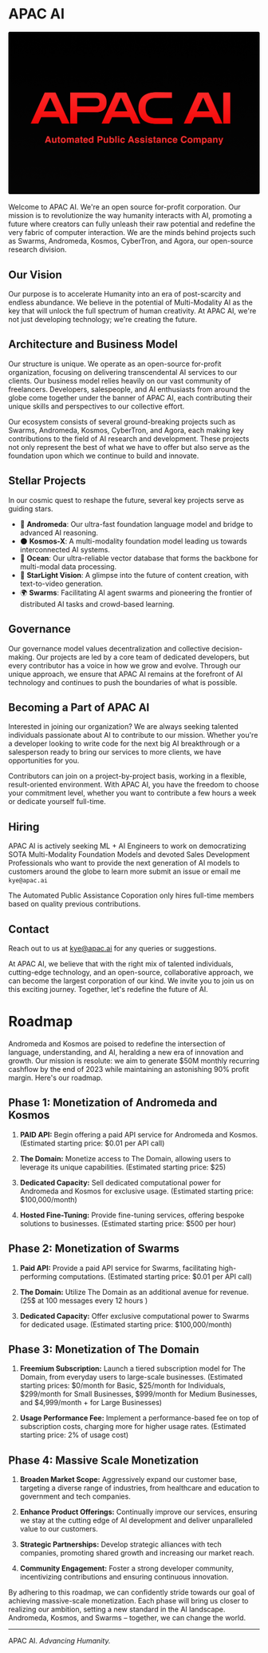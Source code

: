 # APAC AI
![Logo](APACAI-BANNER.png)

Welcome to APAC AI. We're an open source for-profit corporation. Our mission is to revolutionize the way humanity interacts with AI, promoting a future where creators can fully unleash their raw potential and redefine the very fabric of computer interaction. We are the minds behind projects such as Swarms, Andromeda, Kosmos, CyberTron, and Agora, our open-source research division.

## Our Vision
Our purpose is to accelerate Humanity into an era of post-scarcity and endless abundance. We believe in the potential of Multi-Modality AI as the key that will unlock the full spectrum of human creativity. At APAC AI, we're not just developing technology; we're creating the future.

## Architecture and Business Model
Our structure is unique. We operate as an open-source for-profit organization, focusing on delivering transcendental AI services to our clients. Our business model relies heavily on our vast community of freelancers. Developers, salespeople, and AI enthusiasts from around the globe come together under the banner of APAC AI, each contributing their unique skills and perspectives to our collective effort.

Our ecosystem consists of several ground-breaking projects such as Swarms, Andromeda, Kosmos, CyberTron, and Agora, each making key contributions to the field of AI research and development. These projects not only represent the best of what we have to offer but also serve as the foundation upon which we continue to build and innovate.

## Stellar Projects
In our cosmic quest to reshape the future, several key projects serve as guiding stars. 

- 🔭 **Andromeda**: Our ultra-fast foundation language model and bridge to advanced AI reasoning.
- 🌑 **Kosmos-X**: A multi-modality foundation model leading us towards interconnected AI systems.
- 🌊 **Ocean**: Our ultra-reliable vector database that forms the backbone for multi-modal data processing.
- 💫 **StarLight Vision**: A glimpse into the future of content creation, with text-to-video generation.
- 🌍 **Swarms**: Facilitating AI agent swarms and pioneering the frontier of distributed AI tasks and crowd-based learning.


## Governance
Our governance model values decentralization and collective decision-making. Our projects are led by a core team of dedicated developers, but every contributor has a voice in how we grow and evolve. Through our unique approach, we ensure that APAC AI remains at the forefront of AI technology and continues to push the boundaries of what is possible.

## Becoming a Part of APAC AI
Interested in joining our organization? We are always seeking talented individuals passionate about AI to contribute to our mission. Whether you're a developer looking to write code for the next big AI breakthrough or a salesperson ready to bring our services to more clients, we have opportunities for you.

Contributors can join on a project-by-project basis, working in a flexible, result-oriented environment. With APAC AI, you have the freedom to choose your commitment level, whether you want to contribute a few hours a week or dedicate yourself full-time.

## Hiring
APAC AI is actively seeking ML + AI Engineers to work on democratizing SOTA Multi-Modality Foundation Models and devoted Sales Development Professionals who want to provide the next generation of AI models to customers around the globe to learn more submit an issue or email me `kye@apac.ai`

The Automated Public Assistance Coporation only hires full-time members based on quality previous contributions.

## Contact
Reach out to us at [kye@apac.ai](mailto:kye@apac.ai) for any queries or suggestions.

At APAC AI, we believe that with the right mix of talented individuals, cutting-edge technology, and an open-source, collaborative approach, we can become the largest corporation of our kind. We invite you to join us on this exciting journey. Together, let's redefine the future of AI.


# Roadmap

Andromeda and Kosmos are poised to redefine the intersection of language, understanding, and AI, heralding a new era of innovation and growth. Our mission is resolute: we aim to generate $50M monthly recurring cashflow by the end of 2023 while maintaining an astonishing 90% profit margin. Here's our roadmap.

## Phase 1: Monetization of Andromeda and Kosmos

1. **PAID API:** Begin offering a paid API service for Andromeda and Kosmos. (Estimated starting price: $0.01 per API call)

2. **The Domain:** Monetize access to The Domain, allowing users to leverage its unique capabilities. (Estimated starting price: $25)

3. **Dedicated Capacity:** Sell dedicated computational power for Andromeda and Kosmos for exclusive usage. (Estimated starting price: $100,000/month)

4. **Hosted Fine-Tuning:** Provide fine-tuning services, offering bespoke solutions to businesses. (Estimated starting price: $500 per hour)

## Phase 2: Monetization of Swarms

1. **Paid API:** Provide a paid API service for Swarms, facilitating high-performing computations. (Estimated starting price: $0.01 per API call)

2. **The Domain:** Utilize The Domain as an additional avenue for revenue. (25$ at 100 messages every 12 hours )

3. **Dedicated Capacity:** Offer exclusive computational power to Swarms for dedicated usage. (Estimated starting price: $100,000/month)

## Phase 3: Monetization of The Domain

1. **Freemium Subscription:** Launch a tiered subscription model for The Domain, from everyday users to large-scale businesses. (Estimated starting prices: $0/month for Basic, $25/month for Individuals, $299/month for Small Businesses, $999/month for Medium Businesses, and $4,999/month +  for Large Businesses)

2. **Usage Performance Fee:** Implement a performance-based fee on top of subscription costs, charging more for higher usage rates. (Estimated starting price: 2% of usage cost)

## Phase 4: Massive Scale Monetization

1. **Broaden Market Scope:** Aggressively expand our customer base, targeting a diverse range of industries, from healthcare and education to government and tech companies.

2. **Enhance Product Offerings:** Continually improve our services, ensuring we stay at the cutting edge of AI development and deliver unparalleled value to our customers.

3. **Strategic Partnerships:** Develop strategic alliances with tech companies, promoting shared growth and increasing our market reach.

4. **Community Engagement:** Foster a strong developer community, incentivizing contributions and ensuring continuous innovation.

By adhering to this roadmap, we can confidently stride towards our goal of achieving massive-scale monetization. Each phase will bring us closer to realizing our ambition, setting a new standard in the AI landscape. Andromeda, Kosmos, and Swarms – together, we can change the world.

---
APAC AI. *Advancing Humanity.*
